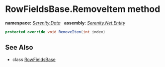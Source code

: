 # RowFieldsBase.RemoveItem method
**namespace:** *[Serenity.Data](../../README.md#serenity.data-namespace)*   **assembly**: *[Serenity.Net.Entity](../../README.md)*

```csharp
protected override void RemoveItem(int index)
```

## See Also

* class [RowFieldsBase](../RowFieldsBase.md)